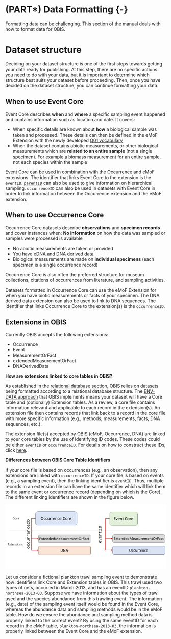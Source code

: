 # (PART\*) Data Formatting {-}

Formatting data can be challenging. This section of the manual deals with how to format data for OBIS. 

# Dataset structure
Deciding on your dataset structure is one of the first steps towards getting your data ready for publishing. At this step, there are no specific actions you need to do with your data, but it is important to determine which structure best suits your dataset before proceeding. Then, once you have decided on the dataset structure, you can continue formatting your data.

## When to use Event Core
Event Core describes **when** and **where** a specific sampling event happened and contains information such as location and date. It covers:

* When specific details are known about **how** a biological sample was taken and processed. These details can then be defined in the eMoF Extension with the newly developed [Q01 vocabulary](https://www.bodc.ac.uk/resources/vocabularies/vocabulary_search/Q01/)
* When the dataset contains abiotic measurements, or other biological measurements which are **related to an entire sample** (not a single specimen). For example a biomass measurement for an entire sample, not each species within the sample

Event Core can be used in combination with the Occurrence and eMoF extensions. The identifier that links Event Core to the extension is the `eventID`. [`parentID`](identifiers.html) can also be used to give information on hierarchical sampling. 
`occurrenceID` can also be used in datasets with Event Core in order to link information between the Occurrence extension and the eMoF extension.

## When to use Occurrence Core
Occurrence Core datasets describe **observations** and **specimen records** and cover instances when:
**No information** on how the data was sampled or samples were processed is available

* No abiotic measurements are taken or provided
* You have [eDNA and DNA derived data](examples.html#edna-dna-derived-data.html)
* Biological measurements are made on **individual specimens** (each specimen is a single occurrence record)

Occurrence Core is also often the preferred structure for museum collections, citations of occurrences from literature, and sampling activities.

Datasets formatted in Occurrence Core can use the eMoF Extension for when you have biotic measurements or facts of your specimen. The DNA derived data extension can also be used to link to DNA sequences. The identifier that links Occurrence Core to the extension(s) is the `occurrenceID`.

## Extensions in OBIS
Currently OBIS accepts the following extensions:

* Occurrence
* Event
* MeasurementOrFact
* extendedMeasurementOrFact
* DNADerivedData

**How are extensions linked to core tables in OBIS?**

As established in the [relational database section](relational_db.html), OBIS relies on datasets being formatted according to a relational database structure. The [ENV-DATA approach](data_format.html#obis-holds-more-than-just-species-occurrences-the-env-data-approach) that OBIS implements means your dataset will have a Core table and (optionally) Extension tables. As a review, a core file contains information relevant and applicable to each record in the extension(s). An extension file then contains records that link back to a record in the core file with more specific information (e.g., methods, measurements, facts, DNA sequences, etc.).

The extension file(s) accepted by OBIS (eMoF, Occurrence, DNA) are linked to your core tables by the use of identifying ID codes. These codes could be either `eventID` or `occurrenceID`. For details on how to construct these IDs, click [here](identifiers.html).

**Differences between OBIS Core Table Identifiers**

If your core file is based on occurrences (e.g., an observation), then any extensions are linked with `occurrenceID`. If your core file is based on events (e.g., a sampling event), then the linking identifier is `eventID`. Thus, multiple records in an extension file can have the same identifier which will link them to the same event or occurrence record (depending on which is the Core). The different linking identifiers are shown in the figure below.

<img src="images/coretable-identifiers.jpg" class="img-responsive img-responsive-50"/>

Let us consider a fictional plankton trawl sampling event to demonstrate how identifiers link Core and Extension tables in OBIS. This trawl used two types of nets, occurred in March 2013, and has an eventID `plankton-northsea-2013-03`. Suppose we have information about the types of trawl used and the species abundance from this trawling event. The information (e.g., date) of the sampling event itself would be found in the Event Core, whereas the abundance data and sampling methods would be in the eMoF table. How do we ensure the abundance and sampling method data is properly linked to the correct event? By using the same eventID for each record in the eMoF table, `plankton-northsea-2013-03`, the information is properly linked between the Event Core and the eMoF extension. 






